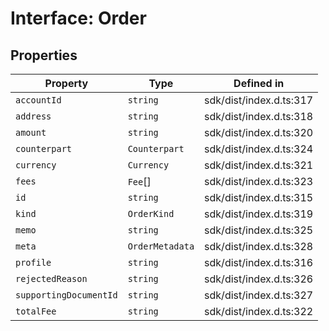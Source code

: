 # Interface: Order

## Properties

| Property | Type | Defined in |
| ------ | ------ | ------ |
| `accountId` | `string` | sdk/dist/index.d.ts:317 |
| `address` | `string` | sdk/dist/index.d.ts:318 |
| `amount` | `string` | sdk/dist/index.d.ts:320 |
| `counterpart` | `Counterpart` | sdk/dist/index.d.ts:324 |
| `currency` | `Currency` | sdk/dist/index.d.ts:321 |
| `fees` | `Fee`[] | sdk/dist/index.d.ts:323 |
| `id` | `string` | sdk/dist/index.d.ts:315 |
| `kind` | `OrderKind` | sdk/dist/index.d.ts:319 |
| `memo` | `string` | sdk/dist/index.d.ts:325 |
| `meta` | `OrderMetadata` | sdk/dist/index.d.ts:328 |
| `profile` | `string` | sdk/dist/index.d.ts:316 |
| `rejectedReason` | `string` | sdk/dist/index.d.ts:326 |
| `supportingDocumentId` | `string` | sdk/dist/index.d.ts:327 |
| `totalFee` | `string` | sdk/dist/index.d.ts:322 |
